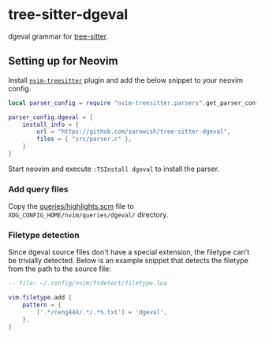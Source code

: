 # tree-sitter-dgeval

dgeval grammar for [tree-sitter](https://github.com/tree-sitter/tree-sitter).

## Setting up for Neovim

Install [`nvim-treesitter`](https://github.com/nvim-treesitter/nvim-treesitter) plugin and add the below
snippet to your neovim config.

```lua
local parser_config = require "nvim-treesitter.parsers".get_parser_configs()

parser_config.dgeval = {
    install_info = {
        url = "https://github.com/sarowish/tree-sitter-dgeval",
        files = { "src/parser.c" },
    }
}
```

Start neovim and execute `:TSInstall dgeval` to install the parser.

### Add query files

Copy the [queries/highlights.scm](./queries/highlights.scm) file to `XDG_CONFIG_HOME/nvim/queries/dgeval/` directory.

### Filetype detection

Since dgeval source files don't have a special extension, the filetype can't be trivially detected.
Below is an example snippet that detects the filetype from the path to the source file:

```lua
-- file: ~/.config/nvim/ftdetect/filetype.lua

vim.filetype.add {
    pattern = {
        ['.*/ceng444/.*/.*%.txt'] = 'dgeval',
    },
}
```
